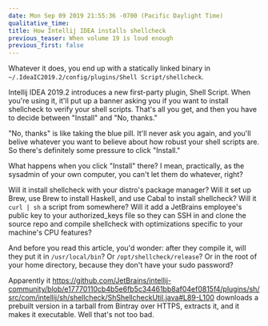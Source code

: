 ```yaml
---
date: Mon Sep 09 2019 21:55:36 -0700 (Pacific Daylight Time)
qualitative_time: 
title: How Intellij IDEA installs shellcheck
previous_teaser: When volume 19 is loud enough
previous_first: false
---
```

Whatever it does, you end up with a statically linked binary in `~/.IdeaIC2019.2/config/plugins/Shell Script/shellcheck`.

Intellij IDEA 2019.2 introduces a new first-party plugin, Shell Script.
When you're using it, it'll put up a banner asking you if you want to install shellcheck to verify your shell scripts.
That's all you get, and then you have to decide between "Install" and "No, thanks."

"No, thanks" is like taking the blue pill.
It'll never ask you again, and you'll belive whatever you want to believe about how robust your shell scripts are.
So there's definitely some pressure to click "Install."

What happens when you click "Install" there?
I mean, practically, as the sysadmin of your own computer, you can't let them do whatever, right?

Will it install shellcheck with your distro's package manager?
Will it set up Brew, use Brew to install Haskell, and use Cabal to install shellcheck?
Will it `curl | sh` a script from somewhere?
Will it add a JetBrains employee's public key to your authorized_keys file so they can SSH in and clone the source repo and compile shellcheck with optimizations specific to your machine's CPU features?

And before you read this article, you'd wonder:
after they compile it, will they put it in `/usr/local/bin`?
Or `/opt/shellcheck/release`?
Or in the root of your home directory, because they don't have your sudo password?

Apparently it
https://github.com/JetBrains/intellij-community/blob/e17770110cb4b5e6fb5c34461bb8af04ef0815f4/plugins/sh/src/com/intellij/sh/shellcheck/ShShellcheckUtil.java#L89-L100
downloads a prebuilt version in a tarball from Bintray over HTTPS, extracts it, and it makes it executable.
Well that's not too bad.
